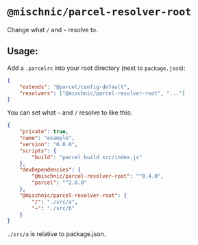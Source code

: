 # `@mischnic/parcel-resolver-root`

Change what `/` and `~` resolve to.

## Usage:

Add a `.parcelrc` into your root directory (next to `package.json`):

```json
{
	"extends": "@parcel/config-default",
	"resolvers": ["@mischnic/parcel-resolver-root", "..."]
}
```

You can set what `~` and `/` resolve to like this:

```json
{
	"private": true,
	"name": "example",
	"version": "0.0.0",
	"scripts": {
		"build": "parcel build src/index.js"
	},
	"devDependencies": {
		"@mischnic/parcel-resolver-root": "^0.4.0",
		"parcel": "^2.0.0"
	},
	"@mischnic/parcel-resolver-root": {
		"/": "./src/a",
		"~": "./src/b"
	}
}
```

`./src/a` is relative to package.json.
